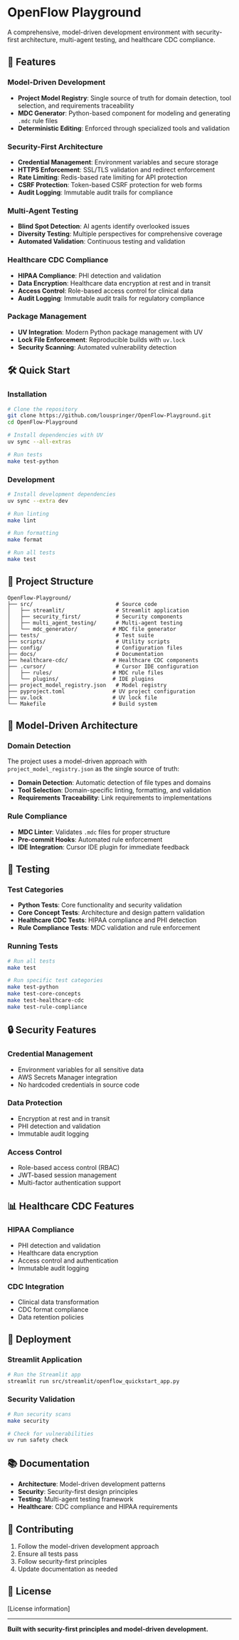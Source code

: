 # OpenFlow Playground

A comprehensive, model-driven development environment with security-first architecture, multi-agent testing, and healthcare CDC compliance.

## 🚀 Features

### **Model-Driven Development**
- **Project Model Registry**: Single source of truth for domain detection, tool selection, and requirements traceability
- **MDC Generator**: Python-based component for modeling and generating `.mdc` rule files
- **Deterministic Editing**: Enforced through specialized tools and validation

### **Security-First Architecture**
- **Credential Management**: Environment variables and secure storage
- **HTTPS Enforcement**: SSL/TLS validation and redirect enforcement
- **Rate Limiting**: Redis-based rate limiting for API protection
- **CSRF Protection**: Token-based CSRF protection for web forms
- **Audit Logging**: Immutable audit trails for compliance

### **Multi-Agent Testing**
- **Blind Spot Detection**: AI agents identify overlooked issues
- **Diversity Testing**: Multiple perspectives for comprehensive coverage
- **Automated Validation**: Continuous testing and validation

### **Healthcare CDC Compliance**
- **HIPAA Compliance**: PHI detection and validation
- **Data Encryption**: Healthcare data encryption at rest and in transit
- **Access Control**: Role-based access control for clinical data
- **Audit Logging**: Immutable audit trails for regulatory compliance

### **Package Management**
- **UV Integration**: Modern Python package management with UV
- **Lock File Enforcement**: Reproducible builds with `uv.lock`
- **Security Scanning**: Automated vulnerability detection

## 🛠️ Quick Start

### **Installation**
```bash
# Clone the repository
git clone https://github.com/louspringer/OpenFlow-Playground.git
cd OpenFlow-Playground

# Install dependencies with UV
uv sync --all-extras

# Run tests
make test-python
```

### **Development**
```bash
# Install development dependencies
uv sync --extra dev

# Run linting
make lint

# Run formatting
make format

# Run all tests
make test
```

## 📁 Project Structure

```
OpenFlow-Playground/
├── src/                          # Source code
│   ├── streamlit/                # Streamlit application
│   ├── security_first/           # Security components
│   ├── multi_agent_testing/      # Multi-agent testing
│   └── mdc_generator/           # MDC file generator
├── tests/                        # Test suite
├── scripts/                      # Utility scripts
├── config/                       # Configuration files
├── docs/                         # Documentation
├── healthcare-cdc/              # Healthcare CDC components
├── .cursor/                      # Cursor IDE configuration
│   ├── rules/                   # MDC rule files
│   └── plugins/                 # IDE plugins
├── project_model_registry.json   # Model registry
├── pyproject.toml               # UV project configuration
├── uv.lock                      # UV lock file
└── Makefile                     # Build system
```

## 🔧 Model-Driven Architecture

### **Domain Detection**
The project uses a model-driven approach with `project_model_registry.json` as the single source of truth:

- **Domain Detection**: Automatic detection of file types and domains
- **Tool Selection**: Domain-specific linting, formatting, and validation
- **Requirements Traceability**: Link requirements to implementations

### **Rule Compliance**
- **MDC Linter**: Validates `.mdc` files for proper structure
- **Pre-commit Hooks**: Automated rule enforcement
- **IDE Integration**: Cursor IDE plugin for immediate feedback

## 🧪 Testing

### **Test Categories**
- **Python Tests**: Core functionality and security validation
- **Core Concept Tests**: Architecture and design pattern validation
- **Healthcare CDC Tests**: HIPAA compliance and PHI detection
- **Rule Compliance Tests**: MDC validation and rule enforcement

### **Running Tests**
```bash
# Run all tests
make test

# Run specific test categories
make test-python
make test-core-concepts
make test-healthcare-cdc
make test-rule-compliance
```

## 🔒 Security Features

### **Credential Management**
- Environment variables for all sensitive data
- AWS Secrets Manager integration
- No hardcoded credentials in source code

### **Data Protection**
- Encryption at rest and in transit
- PHI detection and validation
- Immutable audit logging

### **Access Control**
- Role-based access control (RBAC)
- JWT-based session management
- Multi-factor authentication support

## 📊 Healthcare CDC Features

### **HIPAA Compliance**
- PHI detection and validation
- Healthcare data encryption
- Access control and authentication
- Immutable audit logging

### **CDC Integration**
- Clinical data transformation
- CDC format compliance
- Data retention policies

## 🚀 Deployment

### **Streamlit Application**
```bash
# Run the Streamlit app
streamlit run src/streamlit/openflow_quickstart_app.py
```

### **Security Validation**
```bash
# Run security scans
make security

# Check for vulnerabilities
uv run safety check
```

## 📚 Documentation

- **Architecture**: Model-driven development patterns
- **Security**: Security-first design principles
- **Testing**: Multi-agent testing framework
- **Healthcare**: CDC compliance and HIPAA requirements

## 🤝 Contributing

1. Follow the model-driven development approach
2. Ensure all tests pass
3. Follow security-first principles
4. Update documentation as needed

## 📄 License

[License information]

---

**Built with security-first principles and model-driven development.**
